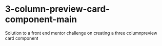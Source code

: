 # 3-column-preview-card-component-main
Solution to a front end mentor challenge on creating a three columnpreview card component

